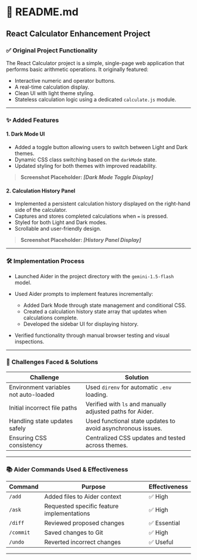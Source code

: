 
# 📖 **README.md**

## React Calculator Enhancement Project

### ✅ **Original Project Functionality**

The React Calculator project is a simple, single-page web application that performs basic arithmetic operations. It originally featured:

* Interactive numeric and operator buttons.
* A real-time calculation display.
* Clean UI with light theme styling.
* Stateless calculation logic using a dedicated `calculate.js` module.

---

### ✨ **Added Features**

#### 1. **Dark Mode UI**

* Added a toggle button allowing users to switch between Light and Dark themes.
* Dynamic CSS class switching based on the `darkMode` state.
* Updated styling for both themes with improved readability.

> **Screenshot Placeholder: *\[Dark Mode Toggle Display]***

#### 2. **Calculation History Panel**

* Implemented a persistent calculation history displayed on the right-hand side of the calculator.
* Captures and stores completed calculations when `=` is pressed.
* Styled for both Light and Dark modes.
* Scrollable and user-friendly design.

> **Screenshot Placeholder: *\[History Panel Display]***

---

### 🛠️ **Implementation Process**

* Launched Aider in the project directory with the `gemini-1.5-flash` model.
* Used Aider prompts to implement features incrementally:

  * Added Dark Mode through state management and conditional CSS.
  * Created a calculation history state array that updates when calculations complete.
  * Developed the sidebar UI for displaying history.
* Verified functionality through manual browser testing and visual inspections.

---

### 🚧 **Challenges Faced & Solutions**

| Challenge                             | Solution                                                    |
| ------------------------------------- | ----------------------------------------------------------- |
| Environment variables not auto-loaded | Used `direnv` for automatic `.env` loading.                 |
| Initial incorrect file paths          | Verified with `ls` and manually adjusted paths for Aider.   |
| Handling state updates safely         | Used functional state updates to avoid asynchronous issues. |
| Ensuring CSS consistency              | Centralized CSS updates and tested across themes.           |

---

### 📚 **Aider Commands Used & Effectiveness**

| Command   | Purpose                                    | Effectiveness |
| --------- | ------------------------------------------ | ------------- |
| `/add`    | Added files to Aider context               | ✅ High        |
| `/ask`    | Requested specific feature implementations | ✅ High        |
| `/diff`   | Reviewed proposed changes                  | ✅ Essential   |
| `/commit` | Saved changes to Git                       | ✅ High        |
| `/undo`   | Reverted incorrect changes                 | ✅ Useful      |

---

